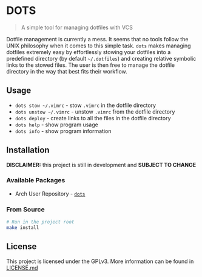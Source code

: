 # DOTS

> A simple tool for managing dotfiles with VCS

Dotfile management is currently a mess. It seems that no tools follow the UNIX
philosophy when it comes to this simple task. `dots` makes managing dotfiles
extremely easy by effortlessly stowing your dotfiles into a predefined directory
(by default `~/.dotfiles`) and creating relative symbolic links to the stowed
files. The user is then free to manage the dotfile directory in the way that
best fits their workflow.

## Usage

* `dots stow ~/.vimrc` - stow `.vimrc` in the dotfile directory
* `dots unstow ~/.vimrc` - unstow `.vimrc` from the dotfile directory
* `dots deploy` - create links to all the files in the dotfile directory
* `dots help` - show program usage
* `dots info` - show program information

## Installation

**DISCLAIMER:** this project is still in development and **SUBJECT TO CHANGE**

### Available Packages

* Arch User Repository - [`dots`](https://aur.archlinux.org/packages/dots/)

### From Source

```bash
# Run in the project root
make install
```

## License

This project is licensed under the GPLv3. More information can be found in
[LICENSE.md](LICENSE.md)
